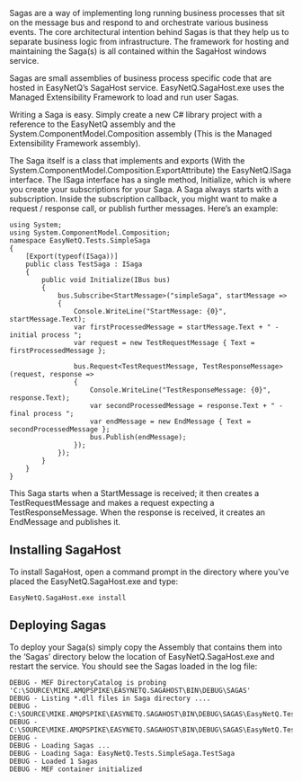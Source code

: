 Sagas are a way of implementing long running business processes that sit on the message bus and respond to and orchestrate various business events. The core architectural intention behind Sagas is that they help us to separate business logic from infrastructure. The framework for hosting and maintaining the Saga(s) is all contained within the SagaHost windows service.

Sagas are small assemblies of business process specific code that are hosted in EasyNetQ’s SagaHost service. EasyNetQ.SagaHost.exe uses the Managed Extensibility Framework to load and run user Sagas.

Writing a Saga is easy. Simply create a new C# library project with a reference to the EasyNetQ assembly and the System.ComponentModel.Composition assembly (This is the Managed Extensibility Framework assembly).

The Saga itself is a class that implements and exports (With the System.ComponentModel.Composition.ExportAttribute) the EasyNetQ.ISaga interface. The ISaga interface has a single method, Initialize, which is where you create your subscriptions for your Saga. A Saga always starts with a subscription. Inside the subscription callback, you might want to make a request / response call, or publish further messages. Here’s an example:

    using System; 
    using System.ComponentModel.Composition;  
    namespace EasyNetQ.Tests.SimpleSaga 
    {     
        [Export(typeof(ISaga))]     
        public class TestSaga : ISaga     
        {         
            public void Initialize(IBus bus)         
            {             
                bus.Subscribe<StartMessage>("simpleSaga", startMessage =>             
                {                 
                    Console.WriteLine("StartMessage: {0}", startMessage.Text);                 
                    var firstProcessedMessage = startMessage.Text + " - initial process ";                 
                    var request = new TestRequestMessage { Text = firstProcessedMessage };   
                    
                    bus.Request<TestRequestMessage, TestResponseMessage>(request, response =>                 
                    {                     
                        Console.WriteLine("TestResponseMessage: {0}", response.Text);                     
                        var secondProcessedMessage = response.Text + " - final process ";                     
                        var endMessage = new EndMessage { Text = secondProcessedMessage };                     
                        bus.Publish(endMessage);                 
                    });             
                });         
            }     
        } 
    }

This Saga starts when a StartMessage is received; it then creates a TestRequestMessage and makes a request expecting a TestResponseMessage. When the response is received, it creates an EndMessage and publishes it.

## Installing SagaHost

To install SagaHost, open a command prompt in the directory where you’ve placed the EasyNetQ.SagaHost.exe and type:

    EasyNetQ.SagaHost.exe install

## Deploying Sagas

To deploy your Saga(s) simply copy the Assembly that contains them into the ‘Sagas’ directory below the location of EasyNetQ.SagaHost.exe and restart the service. You should see the Sagas loaded in the log file:

    DEBUG - MEF DirectoryCatalog is probing 
    'C:\SOURCE\MIKE.AMQPSPIKE\EASYNETQ.SAGAHOST\BIN\DEBUG\SAGAS' 
    DEBUG - Listing *.dll files in Saga directory .... 
    DEBUG - C:\SOURCE\MIKE.AMQPSPIKE\EASYNETQ.SAGAHOST\BIN\DEBUG\SAGAS\EasyNetQ.Tests.Messages.dll 
    DEBUG - C:\SOURCE\MIKE.AMQPSPIKE\EASYNETQ.SAGAHOST\BIN\DEBUG\SAGAS\EasyNetQ.Tests.SimpleSaga.dll 
    DEBUG - 
    DEBUG - Loading Sagas ... 
    DEBUG - Loading Saga: EasyNetQ.Tests.SimpleSaga.TestSaga 
    DEBUG - Loaded 1 Sagas 
    DEBUG - MEF container initialized
